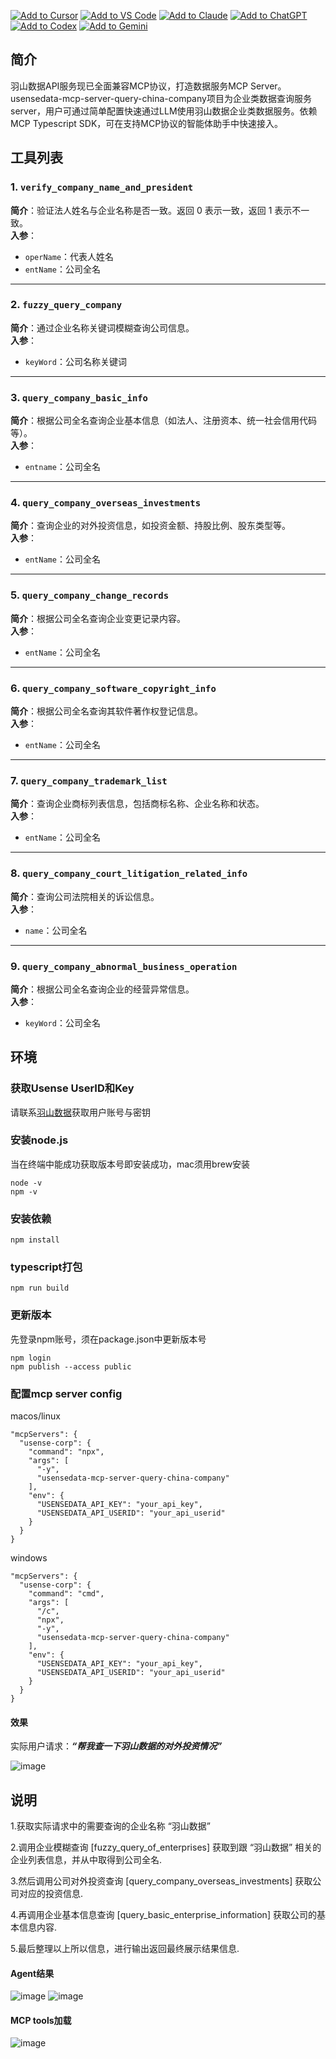 [![Add to Cursor](https://fastmcp.me/badges/cursor_dark.svg)](https://fastmcp.me/MCP/Details/732/usense-chinese-company-data)
[![Add to VS Code](https://fastmcp.me/badges/vscode_dark.svg)](https://fastmcp.me/MCP/Details/732/usense-chinese-company-data)
[![Add to Claude](https://fastmcp.me/badges/claude_dark.svg)](https://fastmcp.me/MCP/Details/732/usense-chinese-company-data)
[![Add to ChatGPT](https://fastmcp.me/badges/chatgpt_dark.svg)](https://fastmcp.me/MCP/Details/732/usense-chinese-company-data)
[![Add to Codex](https://fastmcp.me/badges/codex_dark.svg)](https://fastmcp.me/MCP/Details/732/usense-chinese-company-data)
[![Add to Gemini](https://fastmcp.me/badges/gemini_dark.svg)](https://fastmcp.me/MCP/Details/732/usense-chinese-company-data)

## 简介
羽山数据API服务现已全面兼容MCP协议，打造数据服务MCP Server。usensedata-mcp-server-query-china-company项目为企业类数据查询服务server，用户可通过简单配置快速通过LLM使用羽山数据企业类数据服务。依赖MCP Typescript SDK，可在支持MCP协议的智能体助手中快速接入。

## 工具列表

### 1. `verify_company_name_and_president`
**简介**：验证法人姓名与企业名称是否一致。返回 0 表示一致，返回 1 表示不一致。  
**入参**：
- `operName`：代表人姓名
- `entName`：公司全名

---

### 2. `fuzzy_query_company`
**简介**：通过企业名称关键词模糊查询公司信息。  
**入参**：
- `keyWord`：公司名称关键词

---

### 3. `query_company_basic_info`
**简介**：根据公司全名查询企业基本信息（如法人、注册资本、统一社会信用代码等）。  
**入参**：
- `entname`：公司全名

---

### 4. `query_company_overseas_investments`
**简介**：查询企业的对外投资信息，如投资金额、持股比例、股东类型等。  
**入参**：
- `entName`：公司全名

---

### 5. `query_company_change_records`
**简介**：根据公司全名查询企业变更记录内容。  
**入参**：
- `entName`：公司全名

---

### 6. `query_company_software_copyright_info`
**简介**：根据公司全名查询其软件著作权登记信息。  
**入参**：
- `entName`：公司全名

---

### 7. `query_company_trademark_list`
**简介**：查询企业商标列表信息，包括商标名称、企业名称和状态。  
**入参**：
- `entName`：公司全名

---

### 8. `query_company_court_litigation_related_info`
**简介**：查询公司法院相关的诉讼信息。  
**入参**：
- `name`：公司全名

---

### 9. `query_company_abnormal_business_operation`
**简介**：根据公司全名查询企业的经营异常信息。  
**入参**：
- `keyWord`：公司全名

## 环境

### 获取Usense UserID和Key
请联系[羽山数据](https://www.yushanshuju.com/)获取用户账号与密钥

### 安装node.js
当在终端中能成功获取版本号即安装成功，mac须用brew安装
```
node -v
npm -v
```

### 安装依赖
```
npm install
```

### typescript打包
```
npm run build
```

### 更新版本
先登录npm账号，须在package.json中更新版本号
```
npm login
npm publish --access public
```

### 配置mcp server config
macos/linux
```
"mcpServers": {
  "usense-corp": {
    "command": "npx",
    "args": [
      "-y",
      "usensedata-mcp-server-query-china-company"
    ],
    "env": {
      "USENSEDATA_API_KEY": "your_api_key",
      "USENSEDATA_API_USERID": "your_api_userid"
    }
  }
}
```
windows
```
"mcpServers": {
  "usense-corp": {
    "command": "cmd",
    "args": [
      "/c",
      "npx",
      "-y",
      "usensedata-mcp-server-query-china-company"
    ],
    "env": {
      "USENSEDATA_API_KEY": "your_api_key",
      "USENSEDATA_API_USERID": "your_api_userid"
    }
  }
}
```
#### 效果
实际用户请求：***“帮我查一下羽山数据的对外投资情况”***

![image](./image/yl1.jpg)

## 说明
1.获取实际请求中的需要查询的企业名称 “羽山数据”

2.调用企业模糊查询 [fuzzy_query_of_enterprises] 获取到跟 “羽山数据” 相关的企业列表信息，并从中取得到公司全名.

3.然后调用公司对外投资查询 [query_company_overseas_investments] 获取公司对应的投资信息.

4.再调用企业基本信息查询 [query_basic_enterprise_information] 获取公司的基本信息内容.

5.最后整理以上所以信息，进行输出返回最终展示结果信息.

#### Agent结果

![image](./image/yl2.jpg)
![image](./image/yl3.jpg)

#### MCP tools加载

![image](./image/yl4.jpg)